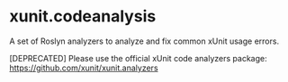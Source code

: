 # xunit.codeanalysis
A set of Roslyn analyzers to analyze and fix common xUnit usage errors.

[DEPRECATED] Please use the official xUnit code analyzers package: https://github.com/xunit/xunit.analyzers
